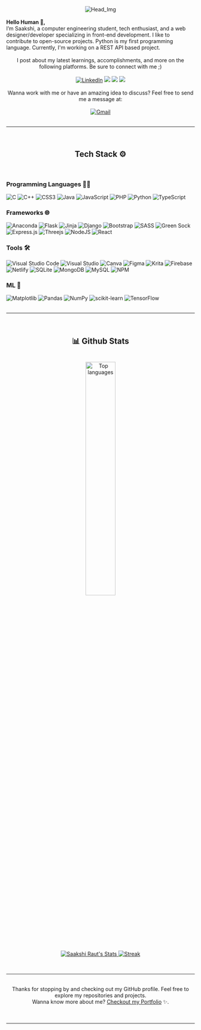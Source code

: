 <div align="center">
  <img src='https://res.cloudinary.com/dtdsi5sev/image/upload/f_auto,q_auto/dispxkoky3t6vo5xoppf' alt="Head_Img"/>
</div>
<br>
<b>Hello Human 👋,</b>
<br>
I’m Saakshi, a computer engineering student, tech enthusiast, and a web designer/developer specializing in front-end development. I like to contribute to open-source projects. Python is my first programming language. Currently, I'm working on a REST API based project.
<br>
<br>
<div align="center">
I post about my latest learnings, accomplishments, and more on the following platforms. Be sure to connect with me ;)
<br><br>
<a  href="https://www.linkedin.com/in/saakshiraut-28200311" target="_blank"><img alt="LinkedIn" src="https://img.shields.io/badge/linkedin%20-%230077B5.svg?&style=for-the-badge&logo=linkedin&logoColor=white" /></a>
<a href="https://twitter.com/raut_saakshi" target="_blank"><img src="https://img.shields.io/badge/twitter-%2300acee.svg?&style=for-the-badge&logo=twitter&logoColor=white&alt=twitter" /></a>
<a href="https://medium.com/@saakshiraut28" target="_blank"><img src="https://img.shields.io/badge/medium-2d2d2d.svg?&style=for-the-badge&logo=medium&logoColor=white&alt=medium" /></a>
<a href="https://github.com/saakshiraut28" target="_blank"><img src="https://img.shields.io/badge/github-000000.svg?&style=for-the-badge&logo=github&logoColor=white&alt=medium" /></a>
<br><br>
Wanna work with me or have an amazing idea to discuss? Feel free to send me a message at:
<br><br>
<a href="mailto:saakshiraut28@gmail.com"><img  alt="Gmail" src="https://img.shields.io/badge/Gmail-D14836?style=for-the-badge&logo=gmail&logoColor=white" /></a>
</div>
<br>
<hr>
<br>
<h2 align="center"> Tech Stack ⚙️</h2>
<br>
<h3 align="left"> Programming Languages 👩‍💻</h3>

![C](https://img.shields.io/badge/c-%2300599C.svg?style=for-the-badge&logo=c&logoColor=white)
![C++](https://img.shields.io/badge/c++-%2300599C.svg?style=for-the-badge&logo=c%2B%2B&logoColor=white)
![CSS3](https://img.shields.io/badge/css3-%231572B6.svg?style=for-the-badge&logo=css3&logoColor=white)
![Java](https://img.shields.io/badge/java-%23ED8B00.svg?style=for-the-badge&logo=openjdk&logoColor=white)
![JavaScript](https://img.shields.io/badge/javascript-%23323330.svg?style=for-the-badge&logo=javascript&logoColor=%23F7DF1E)
![PHP](https://img.shields.io/badge/php-%23777BB4.svg?style=for-the-badge&logo=php&logoColor=white)
![Python](https://img.shields.io/badge/python-3670A0?style=for-the-badge&logo=python&logoColor=ffdd54)
![TypeScript](https://img.shields.io/badge/typescript-%23007ACC.svg?style=for-the-badge&logo=typescript&logoColor=white)
<br>

<h3 align="left">Frameworks 🌐</h3>

![Anaconda](https://img.shields.io/badge/Anaconda-%2344A833.svg?style=for-the-badge&logo=anaconda&logoColor=white)
![Flask](https://img.shields.io/badge/flask-%23000.svg?style=for-the-badge&logo=flask&logoColor=white)
![Jinja](https://img.shields.io/badge/jinja-white.svg?style=for-the-badge&logo=jinja&logoColor=black)
![Django](https://img.shields.io/badge/django-%23092E20.svg?style=for-the-badge&logo=django&logoColor=white)
![Bootstrap](https://img.shields.io/badge/bootstrap-%238511FA.svg?style=for-the-badge&logo=bootstrap&logoColor=white)
![SASS](https://img.shields.io/badge/SASS-hotpink.svg?style=for-the-badge&logo=SASS&logoColor=white)
![Green Sock](https://img.shields.io/badge/green%20sock-88CE02?style=for-the-badge&logo=greensock&logoColor=white)
![Express.js](https://img.shields.io/badge/express.js-%23404d59.svg?style=for-the-badge&logo=express&logoColor=%2361DAFB)
![Threejs](https://img.shields.io/badge/threejs-black?style=for-the-badge&logo=three.js&logoColor=white)
![NodeJS](https://img.shields.io/badge/node.js-6DA55F?style=for-the-badge&logo=node.js&logoColor=white)
![React](https://img.shields.io/badge/react-%2320232a.svg?style=for-the-badge&logo=react&logoColor=%2361DAFB)
<br>

<h3 align="left">Tools 🛠️ </h3>

![Visual Studio Code](https://img.shields.io/badge/Visual%20Studio%20Code-0078d7.svg?style=for-the-badge&logo=visual-studio-code&logoColor=white)
![Visual Studio](https://img.shields.io/badge/Visual%20Studio-5C2D91.svg?style=for-the-badge&logo=visual-studio&logoColor=white)
![Canva](https://img.shields.io/badge/Canva-%2300C4CC.svg?style=for-the-badge&logo=Canva&logoColor=white)
![Figma](https://img.shields.io/badge/figma-%23F24E1E.svg?style=for-the-badge&logo=figma&logoColor=white)
![Krita](https://img.shields.io/badge/Krita-203759?style=for-the-badge&logo=krita&logoColor=EEF37B)
![Firebase](https://img.shields.io/badge/firebase-%23039BE5.svg?style=for-the-badge&logo=firebase)
![Netlify](https://img.shields.io/badge/netlify-%23000000.svg?style=for-the-badge&logo=netlify&logoColor=#00C7B7)
![SQLite](https://img.shields.io/badge/sqlite-%2307405e.svg?style=for-the-badge&logo=sqlite&logoColor=white)
![MongoDB](https://img.shields.io/badge/MongoDB-%234ea94b.svg?style=for-the-badge&logo=mongodb&logoColor=white)
![MySQL](https://img.shields.io/badge/mysql-%2300f.svg?style=for-the-badge&logo=mysql&logoColor=white)
![NPM](https://img.shields.io/badge/NPM-%23CB3837.svg?style=for-the-badge&logo=npm&logoColor=white)
<br>

<h3 align="left">ML 🤖 </h3>

![Matplotlib](https://img.shields.io/badge/Matplotlib-%23ffffff.svg?style=for-the-badge&logo=Matplotlib&logoColor=black)
![Pandas](https://img.shields.io/badge/pandas-%23150458.svg?style=for-the-badge&logo=pandas&logoColor=white)
![NumPy](https://img.shields.io/badge/numpy-%23013243.svg?style=for-the-badge&logo=numpy&logoColor=white)
![scikit-learn](https://img.shields.io/badge/scikit--learn-%23F7931E.svg?style=for-the-badge&logo=scikit-learn&logoColor=white)
![TensorFlow](https://img.shields.io/badge/TensorFlow-%23FF6F00.svg?style=for-the-badge&logo=TensorFlow&logoColor=white)
<br>
<br>

<hr>
<br>
<h2 align="center">📊 Github Stats</h2>
<br>
<a href="https://github.com/saakshiraut28">
  <div align="center" >

  <img width="40%" src="https://github-readme-stats.vercel.app/api/top-langs/?username=saakshiraut28&layout=compact" alt='Top languages'>

  </div> 
  <div align="center">
  
  ![Saakshi Raut's Stats](https://github-readme-stats.vercel.app/api?username=saakshiraut28&show_icons=true) ![Streak](https://github-readme-streak-stats.herokuapp.com/?user=GaganpreetKaurKalsi&theme=light&hide_border=true&line_height=27&width=20)

  </div>
</a>
<br>
<hr>
<br>
<center>
Thanks for stopping by and checking out my GitHub profile. Feel free to explore my repositories and projects.
<br>
Wanna know more about me?
<a href="https://www.saakshiraut28.me/">Checkout my Portfolio</a> ✨.
</center>
<br>
<br>
<hr>
